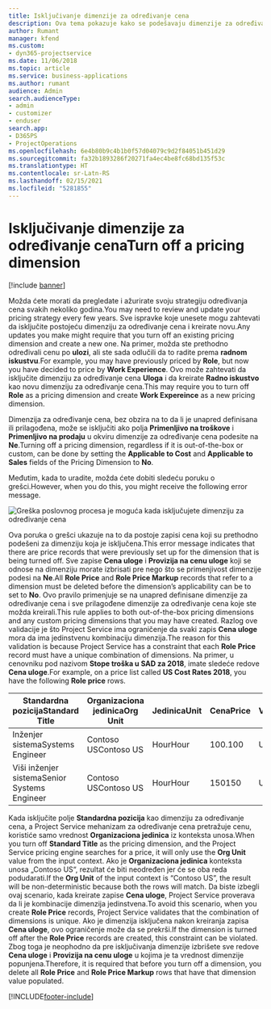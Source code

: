 ```yaml
---
title: Isključivanje dimenzije za određivanje cena
description: Ova tema pokazuje kako se podešavaju dimenzije za određivanje cena u rešenju Project Service.
author: Rumant
manager: kfend
ms.custom:
- dyn365-projectservice
ms.date: 11/06/2018
ms.topic: article
ms.service: business-applications
ms.author: rumant
audience: Admin
search.audienceType:
- admin
- customizer
- enduser
search.app:
- D365PS
- ProjectOperations
ms.openlocfilehash: 6e4b80b9c4b1b0f57d04079c9d2f84051b451d29
ms.sourcegitcommit: fa32b1893286f20271fa4ec4be8fc68bd135f53c
ms.translationtype: HT
ms.contentlocale: sr-Latn-RS
ms.lasthandoff: 02/15/2021
ms.locfileid: "5281855"
---
```

# <a name="turn-off-a-pricing-dimension"></a><span data-ttu-id="f9560-103">Isključivanje dimenzije za određivanje cena</span><span class="sxs-lookup"><span data-stu-id="f9560-103">Turn off a pricing dimension</span></span>

[!include [banner](../includes/psa-now-project-operations.md)]

<span data-ttu-id="f9560-104">Možda ćete morati da pregledate i ažurirate svoju strategiju određivanja cena svakih nekoliko godina.</span><span class="sxs-lookup"><span data-stu-id="f9560-104">You may need to review and update your pricing strategy every few years.</span></span> <span data-ttu-id="f9560-105">Sve ispravke koje unesete mogu zahtevati da isključite postojeću dimenziju za određivanje cena i kreirate novu.</span><span class="sxs-lookup"><span data-stu-id="f9560-105">Any updates you make might require that you turn off an existing pricing dimension and create a new one.</span></span> <span data-ttu-id="f9560-106">Na primer, možda ste prethodno određivali cenu po **ulozi**, ali ste sada odlučili da to radite prema **radnom iskustvu**.</span><span class="sxs-lookup"><span data-stu-id="f9560-106">For example, you may have previously priced by **Role**, but now you have decided to price by **Work Experience**.</span></span> <span data-ttu-id="f9560-107">Ovo može zahtevati da isključite dimenziju za određivanje cena **Uloga** i da kreirate **Radno iskustvo** kao novu dimenziju za određivanje cena.</span><span class="sxs-lookup"><span data-stu-id="f9560-107">This may require you to turn off **Role** as a pricing dimension and create **Work Expereince** as a new pricing dimension.</span></span> 

<span data-ttu-id="f9560-108">Dimenzija za određivanje cena, bez obzira na to da li je unapred definisana ili prilagođena, može se isključiti ako polja **Primenljivo na troškove** i **Primenljivo na prodaju** u okviru dimenzije za određivanje cena podesite na **Ne**.</span><span class="sxs-lookup"><span data-stu-id="f9560-108">Turning off a pricing dimension, regardless if it is out-of-the-box or custom, can be done by setting the **Applicable to Cost** and **Applicable to Sales** fields of the Pricing Dimension to **No**.</span></span>

<span data-ttu-id="f9560-109">Međutim, kada to uradite, možda ćete dobiti sledeću poruku o grešci.</span><span class="sxs-lookup"><span data-stu-id="f9560-109">However, when you do this, you might receive the following error message.</span></span>

![Greška poslovnog procesa je moguća kada isključujete dimenziju za određivanje cena](media/Business-Process-Error.png)


<span data-ttu-id="f9560-111">Ova poruka o grešci ukazuje na to da postoje zapisi cena koji su prethodno podešeni za dimenziju koja je isključena.</span><span class="sxs-lookup"><span data-stu-id="f9560-111">This error message indicates that there are price records that were previously set up for the dimension that is being turned off.</span></span> <span data-ttu-id="f9560-112">Sve zapise **Cena uloge** i **Provizija na cenu uloge** koji se odnose na dimenziju morate izbrisati pre nego što se primenjivost dimenzije podesi na **Ne**.</span><span class="sxs-lookup"><span data-stu-id="f9560-112">All **Role Price** and **Role Price Markup** records that refer to a dimension must be deleted before the dimension’s applicability can be to set to **No**.</span></span> <span data-ttu-id="f9560-113">Ovo pravilo primenjuje se na unapred definisane dimenzije za određivanje cena i sve prilagođene dimenzije za određivanje cena koje ste možda kreirali.</span><span class="sxs-lookup"><span data-stu-id="f9560-113">This rule applies to both out-of-the-box pricing dimensions and any custom pricing dimensions that you may have created.</span></span> <span data-ttu-id="f9560-114">Razlog ove validacije je što Project Service ima ograničenje da svaki zapis **Cena uloge** mora da ima jedinstvenu kombinaciju dimenzija.</span><span class="sxs-lookup"><span data-stu-id="f9560-114">The reason for this validation is because Project Service has a constraint that each **Role Price** record must have a unique combination of dimensions.</span></span> <span data-ttu-id="f9560-115">Na primer, u cenovniku pod nazivom **Stope troška u SAD za 2018**, imate sledeće redove **Cena uloge**.</span><span class="sxs-lookup"><span data-stu-id="f9560-115">For example, on a price list called **US Cost Rates 2018**, you have the following **Role price** rows.</span></span> 

| <span data-ttu-id="f9560-116">Standardna pozicija</span><span class="sxs-lookup"><span data-stu-id="f9560-116">Standard Title</span></span>         | <span data-ttu-id="f9560-117">Organizaciona jedinica</span><span class="sxs-lookup"><span data-stu-id="f9560-117">Org Unit</span></span>    |<span data-ttu-id="f9560-118">Jedinica</span><span class="sxs-lookup"><span data-stu-id="f9560-118">Unit</span></span>   |<span data-ttu-id="f9560-119">Cena</span><span class="sxs-lookup"><span data-stu-id="f9560-119">Price</span></span>  |<span data-ttu-id="f9560-120">Valuta</span><span class="sxs-lookup"><span data-stu-id="f9560-120">Currency</span></span>  |
| -----------------------|-------------|-------|-------|----------|
| <span data-ttu-id="f9560-121">Inženjer sistema</span><span class="sxs-lookup"><span data-stu-id="f9560-121">Systems Engineer</span></span>|<span data-ttu-id="f9560-122">Contoso US</span><span class="sxs-lookup"><span data-stu-id="f9560-122">Contoso US</span></span>|<span data-ttu-id="f9560-123">Hour</span><span class="sxs-lookup"><span data-stu-id="f9560-123">Hour</span></span>| <span data-ttu-id="f9560-124">100.</span><span class="sxs-lookup"><span data-stu-id="f9560-124">100</span></span>|<span data-ttu-id="f9560-125">USD</span><span class="sxs-lookup"><span data-stu-id="f9560-125">USD</span></span>|
| <span data-ttu-id="f9560-126">Viši inženjer sistema</span><span class="sxs-lookup"><span data-stu-id="f9560-126">Senior Systems Engineer</span></span>|<span data-ttu-id="f9560-127">Contoso US</span><span class="sxs-lookup"><span data-stu-id="f9560-127">Contoso US</span></span>|<span data-ttu-id="f9560-128">Hour</span><span class="sxs-lookup"><span data-stu-id="f9560-128">Hour</span></span>| <span data-ttu-id="f9560-129">150</span><span class="sxs-lookup"><span data-stu-id="f9560-129">150</span></span>| <span data-ttu-id="f9560-130">USD</span><span class="sxs-lookup"><span data-stu-id="f9560-130">USD</span></span>|


<span data-ttu-id="f9560-131">Kada isključite polje **Standardna pozicija** kao dimenziju za određivanje cena, a Project Service mehanizam za određivanje cena pretražuje cenu, koristiće samo vrednost **Organizaciona jedinica** iz konteksta unosa.</span><span class="sxs-lookup"><span data-stu-id="f9560-131">When you turn off **Standard Title** as the pricing dimension, and the Project Service pricing engine searches for a price, it will only use the **Org Unit** value from the input context.</span></span> <span data-ttu-id="f9560-132">Ako je **Organizaciona jedinica** konteksta unosa „Contoso US“, rezultat će biti neodređen jer će se oba reda podudarati.</span><span class="sxs-lookup"><span data-stu-id="f9560-132">If the **Org Unit** of the input context is “Contoso US”, the result will be non-deterministic because both the rows will match.</span></span> <span data-ttu-id="f9560-133">Da biste izbegli ovaj scenario, kada kreirate zapise **Cena uloge**, Project Service proverava da li je kombinacije dimenzija jedinstvena.</span><span class="sxs-lookup"><span data-stu-id="f9560-133">To avoid this scenario, when you create **Role Price** records, Project Service validates that the combination of dimensions is unique.</span></span> <span data-ttu-id="f9560-134">Ako je dimenzija isključena nakon kreiranja zapisa **Cena uloge**, ovo ograničenje može da se prekrši.</span><span class="sxs-lookup"><span data-stu-id="f9560-134">If the dimension is turned off after the **Role Price** records are created, this constraint can be violated.</span></span> <span data-ttu-id="f9560-135">Zbog toga je neophodno da pre isključivanja dimenzije izbrišete sve redove **Cena uloge** i **Provizija na cenu uloge** u kojima je ta vrednost dimenzije popunjena.</span><span class="sxs-lookup"><span data-stu-id="f9560-135">Therefore, it is required that before you turn off a dimension, you delete all **Role Price** and **Role Price Markup** rows that have that dimension value populated.</span></span>



[!INCLUDE[footer-include](../includes/footer-banner.md)]